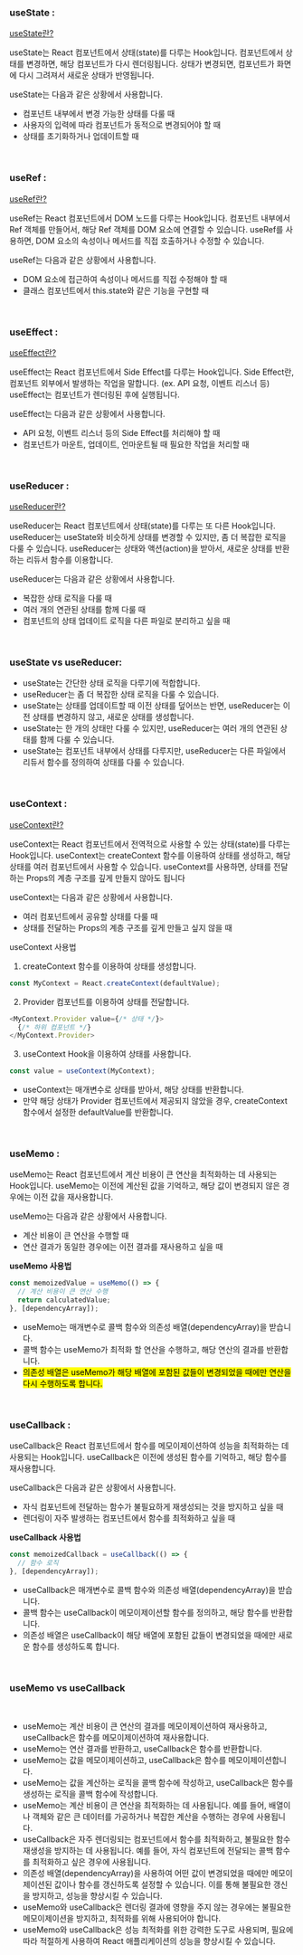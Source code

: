 ### useState :

[useState란?](https://despiteallthat.tistory.com/176)

useState는 React 컴포넌트에서 상태(state)를 다루는 Hook입니다.
컴포넌트에서 상태를 변경하면, 해당 컴포넌트가 다시 렌더링됩니다.
상태가 변경되면, 컴포넌트가 화면에 다시 그려져서 새로운 상태가 반영됩니다.

useState는 다음과 같은 상황에서 사용합니다.

- 컴포넌트 내부에서 변경 가능한 상태를 다룰 때
- 사용자의 입력에 따라 컴포넌트가 동적으로 변경되어야 할 때
- 상태를 초기화하거나 업데이트할 때

<br>  

### useRef :

[useRef란?](https://despiteallthat.tistory.com/181)

useRef는 React 컴포넌트에서 DOM 노드를 다루는 Hook입니다.
컴포넌트 내부에서 Ref 객체를 만들어서, 해당 Ref 객체를 DOM 요소에 연결할 수 있습니다.
useRef를 사용하면, DOM 요소의 속성이나 메서드를 직접 호출하거나 수정할 수 있습니다.

useRef는 다음과 같은 상황에서 사용합니다.

- DOM 요소에 접근하여 속성이나 메서드를 직접 수정해야 할 때
- 클래스 컴포넌트에서 this.state와 같은 기능을 구현할 때

<br>

### useEffect :
[useEffect란?](https://despiteallthat.tistory.com/182)

useEffect는 React 컴포넌트에서 Side Effect를 다루는 Hook입니다.
Side Effect란, 컴포넌트 외부에서 발생하는 작업을 말합니다. (ex. API 요청, 이벤트 리스너 등)
useEffect는 컴포넌트가 렌더링된 후에 실행됩니다.

useEffect는 다음과 같은 상황에서 사용합니다.

- API 요청, 이벤트 리스너 등의 Side Effect를 처리해야 할 때
- 컴포넌트가 마운트, 업데이트, 언마운트될 때 필요한 작업을 처리할 때

<br>

### useReducer : 

[useReducer란?](https://despiteallthat.tistory.com/183)

useReducer는 React 컴포넌트에서 상태(state)를 다루는 또 다른 Hook입니다.
useReducer는 useState와 비슷하게 상태를 변경할 수 있지만, 좀 더 복잡한 로직을 다룰 수 있습니다.
useReducer는 상태와 액션(action)을 받아서, 새로운 상태를 반환하는 리듀서 함수를 이용합니다.


useReducer는 다음과 같은 상황에서 사용합니다.

- 복잡한 상태 로직을 다룰 때
- 여러 개의 연관된 상태를 함께 다룰 때
- 컴포넌트의 상태 업데이트 로직을 다른 파일로 분리하고 싶을 때

<br>

### useState vs useReducer:

- useState는 간단한 상태 로직을 다루기에 적합합니다.
- useReducer는 좀 더 복잡한 상태 로직을 다룰 수 있습니다.
- useState는 상태를 업데이트할 때 이전 상태를 덮어쓰는 반면, useReducer는 이전 상태를 변경하지 않고, 새로운 상태를 생성합니다.
- useState는 한 개의 상태만 다룰 수 있지만, useReducer는 여러 개의 연관된 상태를 함께 다룰 수 있습니다.
- useState는 컴포넌트 내부에서 상태를 다루지만, useReducer는 다른 파일에서 리듀서 함수를 정의하여 상태를 다룰 수 있습니다.

<br>

### useContext :

[useContext란?](https://despiteallthat.tistory.com/184)

useContext는 React 컴포넌트에서 전역적으로 사용할 수 있는 상태(state)를 다루는 Hook입니다.
useContext는 createContext 함수를 이용하여 상태를 생성하고, 해당 상태를 여러 컴포넌트에서 사용할 수 있습니다.
useContext를 사용하면, 상태를 전달하는 Props의 계층 구조를 깊게 만들지 않아도 됩니다

useContext는 다음과 같은 상황에서 사용합니다.
- 여러 컴포넌트에서 공유할 상태를 다룰 때
- 상태를 전달하는 Props의 계층 구조를 깊게 만들고 싶지 않을 때


useContext 사용법 

1. createContext 함수를 이용하여 상태를 생성합니다.

```javascript
const MyContext = React.createContext(defaultValue);
```

2. Provider 컴포넌트를 이용하여 상태를 전달합니다.

```javascript
<MyContext.Provider value={/* 상태 */}>
  {/* 하위 컴포넌트 */}
</MyContext.Provider>
```

3. useContext Hook을 이용하여 상태를 사용합니다.

```javascript
const value = useContext(MyContext);
```

- useContext는 매개변수로 상태를 받아서, 해당 상태를 반환합니다.
- 만약 해당 상태가 Provider 컴포넌트에서 제공되지 않았을 경우, createContext 함수에서 설정한 defaultValue를 반환합니다.

<br>

### useMemo :

useMemo는 React 컴포넌트에서 계산 비용이 큰 연산을 최적화하는 데 사용되는 Hook입니다.
useMemo는 이전에 계산된 값을 기억하고, 해당 값이 변경되지 않은 경우에는 이전 값을 재사용합니다.

useMemo는 다음과 같은 상황에서 사용합니다.
- 계산 비용이 큰 연산을 수행할 때
- 연산 결과가 동일한 경우에는 이전 결과를 재사용하고 싶을 때

**useMemo 사용법**

```javascript
const memoizedValue = useMemo(() => {
  // 계산 비용이 큰 연산 수행
  return calculatedValue;
}, [dependencyArray]);

```

- useMemo는 매개변수로 콜백 함수와 의존성 배열(dependencyArray)을 받습니다.
- 콜백 함수는 useMemo가 최적화 할 연산을 수행하고, 해당 연산의 결과를 반환합니다.
- <mark>의존성 배열은 useMemo가 해당 배열에 포함된 값들이 변경되었을 때에만 연산을 다시 수행하도록 합니다.</mark>

<br>

### useCallback : 

useCallback은 React 컴포넌트에서 함수를 메모이제이션하여 성능을 최적화하는 데 사용되는 Hook입니다.
useCallback은 이전에 생성된 함수를 기억하고, 해당 함수를 재사용합니다.

useCallback은 다음과 같은 상황에서 사용합니다.

- 자식 컴포넌트에 전달하는 함수가 불필요하게 재생성되는 것을 방지하고 싶을 때
- 렌더링이 자주 발생하는 컴포넌트에서 함수를 최적화하고 싶을 때

**useCallback 사용법**

```javascript
const memoizedCallback = useCallback(() => {
  // 함수 로직
}, [dependencyArray]);

```

- useCallback은 매개변수로 콜백 함수와 의존성 배열(dependencyArray)을 받습니다.
- 콜백 함수는 useCallback이 메모이제이션할 함수를 정의하고, 해당 함수를 반환합니다.
- 의존성 배열은 useCallback이 해당 배열에 포함된 값들이 변경되었을 때에만 새로운 함수를 생성하도록 합니다.

<br>

### useMemo vs useCallback 

<br>

- useMemo는 계산 비용이 큰 연산의 결과를 메모이제이션하여 재사용하고, useCallback은 함수를 메모이제이션하여 재사용합니다.
- useMemo는 연산 결과를 반환하고, useCallback은 함수를 반환합니다.
- useMemo는 값을 메모이제이션하고, useCallback은 함수를 메모이제이션합니다.
- useMemo는 값을 계산하는 로직을 콜백 함수에 작성하고, useCallback은 함수를 생성하는 로직을 콜백 함수에 작성합니다.
- useMemo는 계산 비용이 큰 연산을 최적화하는 데 사용됩니다. 예를 들어, 배열이나 객체와 같은 큰 데이터를 가공하거나 복잡한 계산을 수행하는 경우에 사용됩니다.
- useCallback은 자주 렌더링되는 컴포넌트에서 함수를 최적화하고, 불필요한 함수 재생성을 방지하는 데 사용됩니다. 예를 들어, 자식 컴포넌트에 전달되는 콜백 함수를 최적화하고 싶은 경우에 사용됩니다.
- 의존성 배열(dependencyArray)을 사용하여 어떤 값이 변경되었을 때에만 메모이제이션된 값이나 함수를 갱신하도록 설정할 수 있습니다. 이를 통해 불필요한 갱신을 방지하고, 성능을 향상시킬 수 있습니다.
- useMemo와 useCallback은 렌더링 결과에 영향을 주지 않는 경우에는 불필요한 메모이제이션을 방지하고, 최적화를 위해 사용되어야 합니다.
- useMemo와 useCallback은 성능 최적화를 위한 강력한 도구로 사용되며, 필요에 따라 적절하게 사용하여 React 애플리케이션의 성능을 향상시킬 수 있습니다.